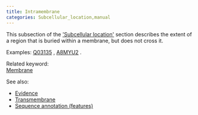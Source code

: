 ```yaml
---
title: Intramembrane
categories: Subcellular_location,manual
---
```


This subsection of the ['Subcellular location'](http://www.uniprot.org/help/subcellular%5Flocation%5Fsection) section describes the extent of a region that is buried within a membrane, but does not cross it.

Examples: [Q03135](http://www.uniprot.org/uniprotkb/Q03135#subcellular_location) , [A8MYU2](http://www.uniprot.org/uniprotkb/A8MYU2#subcellular_location) .

Related keyword:  
[Membrane](http://www.uniprot.org/keywords/472)

See also:

-   [Evidence](http://www.uniprot.org/help/evidences)
-   [Transmembrane](http://www.uniprot.org/help/transmem)
-   [Sequence annotation (features)](http://www.uniprot.org/help/sequence%5Fannotation)
